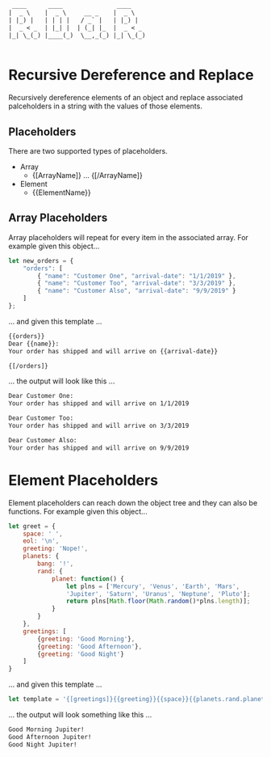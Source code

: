 ``` txt
 ____      ____               ____    
|  _ \    |  _ \     __ _    |  _ \   
| |_) |   | | | |   / _` |   | |_) |  
|  _ < _  | |_| |  | (_| |_  |  _ < _ 
|_| \_(_) |____(_)  \__,_(_) |_| \_(_)
                                      
```

# Recursive Dereference and Replace

Recursively dereference elements of an object and replace associated palceholders in a string with the values of those elements.

 ## Placeholders
 
 There are two supported types of placeholders.  
 * Array
    * {[ArrayName]} ... {[/ArrayName]}
 * Element
    * {{ElementName}}

## Array Placeholders

Array placeholders will repeat for every item in the associated array. For example given this object...

``` js
let new_orders = {
    "orders": [
        { "name": "Customer One", "arrival-date": "1/1/2019" },
        { "name": "Customer Too", "arrival-date": "3/3/2019" },
        { "name": "Customer Also", "arrival-date": "9/9/2019" }
    ]
};
```

... and given this template ... 

``` txt
{{orders}}
Dear {{name}}: 
Your order has shipped and will arrive on {{arrival-date}}

{[/orders]}
```

... the output will look like this ...

``` txt
Dear Customer One:
Your order has shipped and will arrive on 1/1/2019

Dear Customer Too:
Your order has shipped and will arrive on 3/3/2019

Dear Customer Also:
Your order has shipped and will arrive on 9/9/2019
```
# Element Placeholders

Element placeholders can reach down the object tree and they can also be functions. For example given this object...

```js 
let greet = {
    space: ' ',
    eol: '\n',
    greeting: 'Nope!',
    planets: {
        bang: '!',
        rand: {
            planet: function() {
                let plns = ['Mercury', 'Venus', 'Earth', 'Mars', 
                'Jupiter', 'Saturn', 'Uranus', 'Neptune', 'Pluto'];
                return plns[Math.floor(Math.random()*plns.length)];
            }
        } 
    }, 
    greetings: [
        {greeting: 'Good Morning'}, 
        {greeting: 'Good Afternoon'}, 
        {greeting: 'Good Night'}
    ]
}
```

... and given this template ...

```js
let template = '{[greetings]}{{greeting}}{{space}}{{planets.rand.planet}}{{planets.bang}}{{eol}}{[/greetings]}';
```

... the output will look something like this ...

```txt
Good Morning Jupiter!
Good Afternoon Jupiter!
Good Night Jupiter!
```